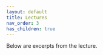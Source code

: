 ```yaml
---
layout: default
title: Lectures
nav_order: 3
has_children: true
---
```


Below are excerpts from the lecture.
